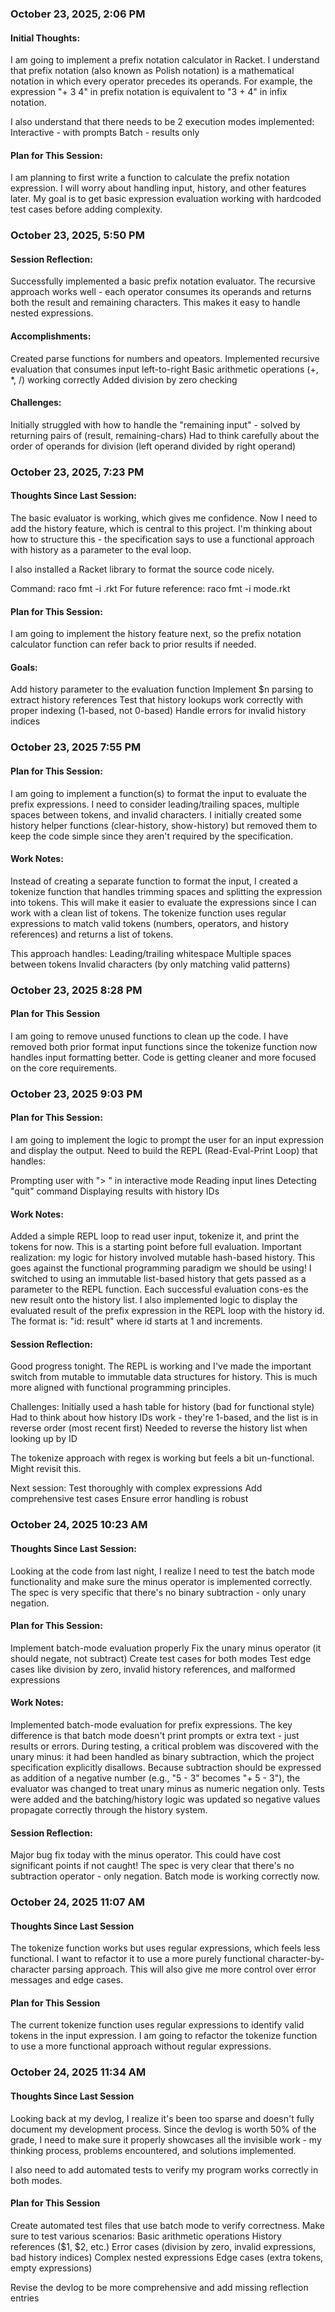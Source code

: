 ### October 23, 2025, 2:06 PM

#### Initial Thoughts:

I am going to implement a prefix notation calculator in Racket.
I understand that prefix notation (also known as Polish notation) is a mathematical notation in which every operator precedes its operands.
For example, the expression "+ 3 4" in prefix notation is equivalent to "3 + 4" in infix notation.

I also understand that there needs to be 2 execution modes implemented:
Interactive - with prompts
Batch - results only

#### Plan for This Session:

I am planning to first write a function to calculate the prefix notation expression. I will worry about handling input, history, and other features later. My goal is to get basic expression evaluation working with hardcoded test cases before adding complexity.

### October 23, 2025, 5:50 PM

#### Session Reflection:
Successfully implemented a basic prefix notation evaluator. The recursive approach works well - each operator consumes its operands and returns both the result and remaining characters. This makes it easy to handle nested expressions.

#### Accomplishments:
Created parse functions for numbers and opeators.
Implemented recursive evaluation that consumes input left-to-right
Basic arithmetic operations (+, *, /) working correctly
Added division by zero checking

#### Challenges:
Initially struggled with how to handle the "remaining input" - solved by returning pairs of (result, remaining-chars)
Had to think carefully about the order of operands for division (left operand divided by right operand)

### October 23, 2025, 7:23 PM

#### Thoughts Since Last Session:
The basic evaluator is working, which gives me confidence. Now I need to add the history feature, which is central to this project. I'm thinking about how to structure this - the specification says to use a functional approach with history as a parameter to the eval loop.

I also installed a Racket library to format the source code nicely.

Command: raco fmt -i <filename>.rkt
For future reference: raco fmt -i mode.rkt

#### Plan for This Session:
I am going to implement the history feature next, so the prefix notation calculator function can refer back to prior results if needed.

#### Goals:
Add history parameter to the evaluation function
Implement $n parsing to extract history references
Test that history lookups work correctly with proper indexing (1-based, not 0-based)
Handle errors for invalid history indices

### October 23, 2025 7:55 PM

#### Plan for This Session:
I am going to implement a function(s) to format the input to evaluate the prefix expressions. I need to consider leading/trailing spaces, multiple spaces between tokens, and invalid characters.
I initially created some history helper functions (clear-history, show-history) but removed them to keep the code simple since they aren't required by the specification.

#### Work Notes:
Instead of creating a separate function to format the input, I created a tokenize function that handles trimming spaces and splitting the expression into tokens. This will make it easier to evaluate the expressions since I can work with a clean list of tokens.
The tokenize function uses regular expressions to match valid tokens (numbers, operators, and history references) and returns a list of tokens. 

This approach handles:
Leading/trailing whitespace
Multiple spaces between tokens
Invalid characters (by only matching valid patterns)

### October 23, 2025 8:28 PM

#### Plan for This Session
I am going to remove unused functions to clean up the code. I have removed both prior format input functions since the tokenize function now handles input formatting better.
Code is getting cleaner and more focused on the core requirements.

### October 23, 2025 9:03 PM

#### Plan for This Session:
I am going to implement the logic to prompt the user for an input expression and display the output. Need to build the REPL (Read-Eval-Print Loop) that handles:

Prompting user with "> " in interactive mode
Reading input lines
Detecting "quit" command
Displaying results with history IDs

#### Work Notes:
Added a simple REPL loop to read user input, tokenize it, and print the tokens for now. This is a starting point before full evaluation.
Important realization: my logic for history involved mutable hash-based history. This goes against the functional programming paradigm we should be using! I switched to using an immutable list-based history that gets passed as a parameter to the REPL function. Each successful evaluation cons-es the new result onto the history list.
I also implemented logic to display the evaluated result of the prefix expression in the REPL loop with the history id. The format is: "id: result" where id starts at 1 and increments.

#### Session Reflection:
Good progress tonight. The REPL is working and I've made the important switch from mutable to immutable data structures for history. This is much more aligned with functional programming principles.

Challenges:
Initially used a hash table for history (bad for functional style)
Had to think about how history IDs work - they're 1-based, and the list is in reverse order (most recent first)
Needed to reverse the history list when looking up by ID

The tokenize approach with regex is working but feels a bit un-functional. Might revisit this.

Next session:
Test thoroughly with complex expressions
Add comprehensive test cases
Ensure error handling is robust

### October 24, 2025 10:23 AM

#### Thoughts Since Last Session:

Looking at the code from last night, I realize I need to test the batch mode functionality and make sure the minus operator is implemented correctly. The spec is very specific that there's no binary subtraction - only unary negation.

#### Plan for This Session:
Implement batch-mode evaluation properly
Fix the unary minus operator (it should negate, not subtract)
Create test cases for both modes
Test edge cases like division by zero, invalid history references, and malformed expressions

#### Work Notes:
Implemented batch-mode evaluation for prefix expressions. The key difference is that batch mode doesn't print prompts or extra text - just results or errors.
During testing, a critical problem was discovered with the unary minus: it had been handled as binary subtraction, which the project specification explicitly disallows. Because subtraction should be expressed as addition of a negative number (e.g., "5 - 3" becomes "+ 5 - 3"), the evaluator was changed to treat unary minus as numeric negation only.
Tests were added and the batching/history logic was updated so negative values propagate correctly through the history system.

#### Session Reflection:
Major bug fix today with the minus operator. This could have cost significant points if not caught! The spec is very clear that there's no subtraction operator - only negation.
Batch mode is working correctly now.

### October 24, 2025 11:07 AM

#### Thoughts Since Last Session
The tokenize function works but uses regular expressions, which feels less functional. I want to refactor it to use a more purely functional character-by-character parsing approach. This will also give me more control over error messages and edge cases.

#### Plan for This Session
The current tokenize function uses regular expressions to identify valid tokens in the input expression. I am going to refactor the tokenize function to use a more functional approach without regular expressions.

### October 24, 2025 11:34 AM

#### Thoughts Since Last Session
Looking back at my devlog, I realize it's been too sparse and doesn't fully document my development process. Since the devlog is worth 50% of the grade, I need to make sure it properly showcases all the invisible work - my thinking process, problems encountered, and solutions implemented.

I also need to add automated tests to verify my program works correctly in both modes.

#### Plan for This Session
Create automated test files that use batch mode to verify correctness.
Make sure to test various scenarios:
Basic arithmetic operations
History references ($1, $2, etc.)
Error cases (division by zero, invalid expressions, bad history indices)
Complex nested expressions
Edge cases (extra tokens, empty expressions)

Revise the devlog to be more comprehensive and add missing reflection entries






